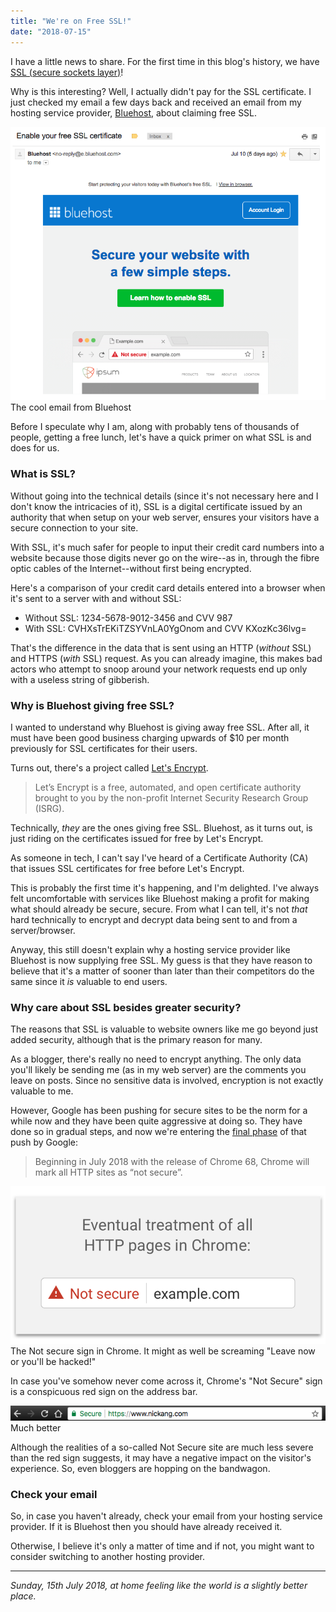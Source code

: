 ```yaml
---
title: "We're on Free SSL!"
date: "2018-07-15"
---
```


I have a little news to share. For the first time in this blog's history, we have [SSL (secure sockets layer)](https://en.wikipedia.org/wiki/Transport_Layer_Security)!

Why is this interesting? Well, I actually didn't pay for the SSL certificate. I just checked my email a few days back and received an email from my hosting service provider, [Bluehost](https://www.bluehost.com/), about claiming free SSL.

![screenshot of bluehost email free ssl nick ang blog](images/bluehost-email-free-ssl-nick-ang-blog.png) The cool email from Bluehost

Before I speculate why I am, along with probably tens of thousands of people, getting a free lunch, let's have a quick primer on what SSL is and does for us.

### What is SSL?

Without going into the technical details (since it's not necessary here and I don't know the intricacies of it), SSL is a digital certificate issued by an authority that when setup on your web server, ensures your visitors have a secure connection to your site.

With SSL, it's much safer for people to input their credit card numbers into a website because those digits never go on the wire--as in, through the fibre optic cables of the Internet--without first being encrypted.

Here's a comparison of your credit card details entered into a browser when it's sent to a server with and without SSL:

- Without SSL: 1234-5678-9012-3456 and CVV 987
- With SSL: CVHXsTrEKiTZSYVnLA0YgOnom and CVV KXozKc36lvg=

That's the difference in the data that is sent using an HTTP (_without_ SSL) and HTTPS (_with_ SSL) request. As you can already imagine, this makes bad actors who attempt to snoop around your network requests end up only with a useless string of gibberish.

### Why is Bluehost giving free SSL?

I wanted to understand why Bluehost is giving away free SSL. After all, it must have been good business charging upwards of $10 per month previously for SSL certificates for their users.

Turns out, there's a project called [Let's Encrypt](https://letsencrypt.org/about/).

> Let’s Encrypt is a free, automated, and open certificate authority brought to you by the non-profit Internet Security Research Group (ISRG).

Technically, _they_ are the ones giving free SSL. Bluehost, as it turns out, is just riding on the certificates issued for free by Let's Encrypt.

As someone in tech, I can't say I've heard of a Certificate Authority (CA) that issues SSL certificates for free before Let's Encrypt.

This is probably the first time it's happening, and I'm delighted. I've always felt uncomfortable with services like Bluehost making a profit for making what should already be secure, secure. From what I can tell, it's not _that_ hard technically to encrypt and decrypt data being sent to and from a server/browser.

Anyway, this still doesn't explain why a hosting service provider like Bluehost is now supplying free SSL. My guess is that they have reason to believe that it's a matter of sooner than later than their competitors do the same since it _is_ valuable to end users.

### Why care about SSL besides greater security?

The reasons that SSL is valuable to website owners like me go beyond just added security, although that is the primary reason for many.

As a blogger, there's really no need to encrypt anything. The only data you'll likely be sending me (as in my web server) are the comments you leave on posts. Since no sensitive data is involved, encryption is not exactly valuable to me.

However, Google has been pushing for secure sites to be the norm for a while now and they have been quite aggressive at doing so. They have done so in gradual steps, and now we're entering the [final phase](https://security.googleblog.com/2018/02/a-secure-web-is-here-to-stay.html) of that push by Google:

> Beginning in July 2018 with the release of Chrome 68, Chrome will mark all HTTP sites as “not secure”.

![google not secure logo](images/google-not-secure-logo.png) The Not secure sign in Chrome. It might as well be screaming "Leave now or you'll be hacked!"

In case you've somehow never come across it, Chrome's "Not Secure" sign is a conspicuous red sign on the address bar.

![screenshot chrome secure logo nick ang blog](images/screenshot-chrome-secure-logo-nick-ang-blog.png) Much better

Although the realities of a so-called Not Secure site are much less severe than the red sign suggests, it may have a negative impact on the visitor's experience. So, even bloggers are hopping on the bandwagon.

### Check your email

So, in case you haven't already, check your email from your hosting service provider. If it is Bluehost then you should have already received it.

Otherwise, I believe it's only a matter of time and if not, you might want to consider switching to another hosting provider.

* * *

_Sunday, 15th July 2018, at home feeling like the world is a slightly better place._
